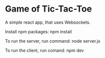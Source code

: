 # Game of Tic-Tac-Toe

A simple react app, that uses Websockets.

Install npm packages:
    npm install

To run the server, run command:
    node server.js

To run the client, run comand:
    npm dev